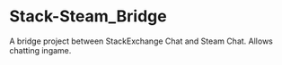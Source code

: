 # Stack-Steam_Bridge
A bridge project between StackExchange Chat and Steam Chat. Allows chatting ingame.
